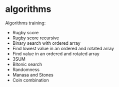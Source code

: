 algorithms
==========

Algorithms training:
- Rugby score
- Rugby score recursive
- Binary search with ordered array
- Find lowest value in an ordered and rotated array
- Find value in an ordered and rotated array
- 3SUM
- Bitonic search
- Randomness
- Manasa and Stones
- Coin combination